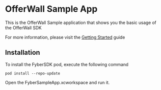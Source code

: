 # OfferWall Sample App

This is the OfferWall Sample application that shows you the basic usage of the OfferWall SDK

For more information, please visit the [Getting Started](https://developer.fyber.com/hc/en-us/articles/360010971118-iOS-SDK-Integration) guide

## Installation

To install the FyberSDK pod, execute the following command

```
pod install --repo-update
```

Open the FyberSampleApp.xcworkspace and run it.
